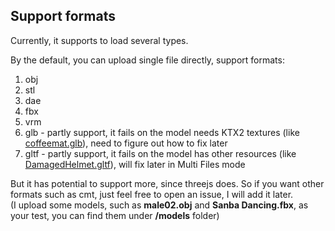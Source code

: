 ## Support formats
Currently, it supports to load several types.  

By the default, you can upload single file directly, support formats:
1. obj
2. stl
3. dae
4. fbx
5. vrm
6. glb - partly support, it fails on the model needs KTX2 textures (like [coffeemat.glb](https://github.com/mrdoob/three.js/blob/dev/examples/models/gltf/coffeemat.glb)), need to figure out how to fix later
7. gltf - partly support, it fails on the model has other resources (like [DamagedHelmet.gltf](https://github.com/mrdoob/three.js/tree/dev/examples/models/gltf/DamagedHelmet/glTF)), will fix later in Multi Files mode

But it has potential to support more, since threejs does.
So if you want other formats such as cmt, just feel free to open an issue, I will add it later.  
(I upload some models, such as **male02.obj** and **Sanba Dancing.fbx**, as your test, you can find them under **/models** folder)
